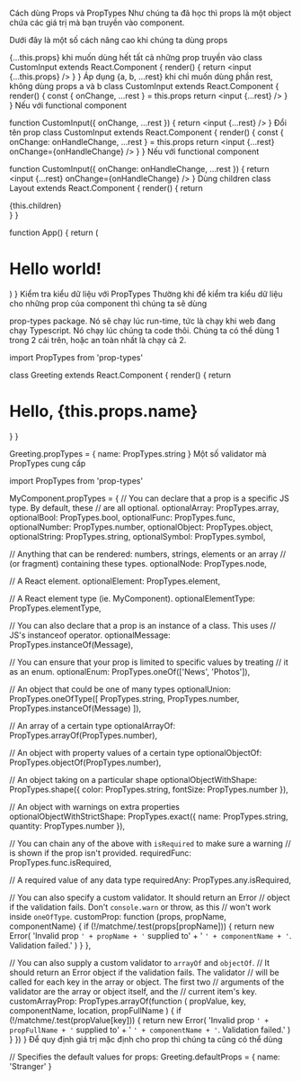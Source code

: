 Cách dùng Props và PropTypes
Như chúng ta đã học thì props là một object chứa các giá trị mà bạn truyền vào component.

Dưới đây là một số cách nâng cao khi chúng ta dùng props

{...this.props} khi muốn dùng hết tất cả những prop truyền vào
class CustomInput extends React.Component {
render() {
return <input {...this.props} />
}
}
Áp dụng {a, b, ...rest} khi chỉ muốn dùng phần rest, không dùng props a và b
class CustomInput extends React.Component {
render() {
const { onChange, ...rest } = this.props
return <input {...rest} />
}
}
Nếu với functional component

function CustomInput({ onChange, ...rest }) {
return <input {...rest} />
}
Đổi tên prop
class CustomInput extends React.Component {
render() {
const { onChange: onHandleChange, ...rest } = this.props
return <input {...rest} onChange={onHandleChange} />
}
}
Nếu với functional component

function CustomInput({ onChange: onHandleChange, ...rest }) {
return <input {...rest} onChange={onHandleChange} />
}
Dùng children
class Layout extends React.Component {
render() {
return <div className='layout'>{this.children}</div>
}
}

function App() {
return (
<Layout>

<h1>Hello world!</h1>
</Layout>
)
}
Kiểm tra kiểu dữ liệu với PropTypes
Thường khi để kiểm tra kiểu dữ liệu cho những prop của component thì chúng ta sẽ dùng

prop-types package. Nó sẽ chạy lúc run-time, tức là chạy khi web đang chạy
Typescript. Nó chạy lúc chúng ta code thôi.
Chúng ta có thể dùng 1 trong 2 cái trên, hoặc an toàn nhất là chạy cả 2.

import PropTypes from 'prop-types'

class Greeting extends React.Component {
render() {
return <h1>Hello, {this.props.name}</h1>
}
}

Greeting.propTypes = {
name: PropTypes.string
}
Một số validator mà PropTypes cung cấp

import PropTypes from 'prop-types'

MyComponent.propTypes = {
// You can declare that a prop is a specific JS type. By default, these
// are all optional.
optionalArray: PropTypes.array,
optionalBool: PropTypes.bool,
optionalFunc: PropTypes.func,
optionalNumber: PropTypes.number,
optionalObject: PropTypes.object,
optionalString: PropTypes.string,
optionalSymbol: PropTypes.symbol,

// Anything that can be rendered: numbers, strings, elements or an array
// (or fragment) containing these types.
optionalNode: PropTypes.node,

// A React element.
optionalElement: PropTypes.element,

// A React element type (ie. MyComponent).
optionalElementType: PropTypes.elementType,

// You can also declare that a prop is an instance of a class. This uses
// JS's instanceof operator.
optionalMessage: PropTypes.instanceOf(Message),

// You can ensure that your prop is limited to specific values by treating
// it as an enum.
optionalEnum: PropTypes.oneOf(['News', 'Photos']),

// An object that could be one of many types
optionalUnion: PropTypes.oneOfType([
PropTypes.string,
PropTypes.number,
PropTypes.instanceOf(Message)
]),

// An array of a certain type
optionalArrayOf: PropTypes.arrayOf(PropTypes.number),

// An object with property values of a certain type
optionalObjectOf: PropTypes.objectOf(PropTypes.number),

// An object taking on a particular shape
optionalObjectWithShape: PropTypes.shape({
color: PropTypes.string,
fontSize: PropTypes.number
}),

// An object with warnings on extra properties
optionalObjectWithStrictShape: PropTypes.exact({
name: PropTypes.string,
quantity: PropTypes.number
}),

// You can chain any of the above with `isRequired` to make sure a warning
// is shown if the prop isn't provided.
requiredFunc: PropTypes.func.isRequired,

// A required value of any data type
requiredAny: PropTypes.any.isRequired,

// You can also specify a custom validator. It should return an Error
// object if the validation fails. Don't `console.warn` or throw, as this
// won't work inside `oneOfType`.
customProp: function (props, propName, componentName) {
if (!/matchme/.test(props[propName])) {
return new Error(
'Invalid prop `' +
          propName +
          '` supplied to' +
' `' +
          componentName +
          '`. Validation failed.'
)
}
},

// You can also supply a custom validator to `arrayOf` and `objectOf`.
// It should return an Error object if the validation fails. The validator
// will be called for each key in the array or object. The first two
// arguments of the validator are the array or object itself, and the
// current item's key.
customArrayProp: PropTypes.arrayOf(function (
propValue,
key,
componentName,
location,
propFullName
) {
if (!/matchme/.test(propValue[key])) {
return new Error(
'Invalid prop `' +
          propFullName +
          '` supplied to' +
' `' +
          componentName +
          '`. Validation failed.'
)
}
})
}
Để quy định giá trị mặc định cho prop thì chúng ta cũng có thể dùng

// Specifies the default values for props:
Greeting.defaultProps = {
name: 'Stranger'
}
